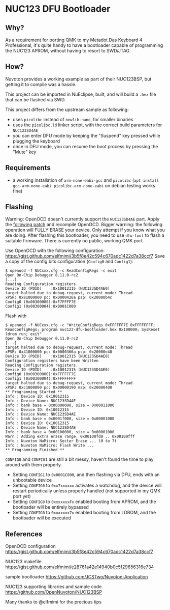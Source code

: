 # NUC123 DFU Bootloader

## Why?

As a requirement for porting QMK to my Metadot Das Keyboard 4 Professional, it's quite handy to have a bootloader
capable of programming the NUC123 APROM, without having to resort to SWD/JTAG.

## How?

Nuvoton provides a working example as part of their NUC123BSP, but getting it to compile was a hassle.

This project can be imported in NuEclipse, built, and will build a `.hex` file that can be flashed via SWD.

This project differs from the upstream sample as following:
* uses `picolibc` instead of `newlib-nano`, for smaller binaries
* uses the `picolibc.ld` linker script, with the correct build parameters for `NUC123SD4AE`
* you can enter DFU mode by keeping the "Suspend" key pressed while plugging the keyboard
* once in DFU mode, you can resume the boot process by pressing the "Mute" key

## Requirements

* a working installation of `arm-none-eabi-gcc` and `picolibc` (`apt install gcc-arm-none-eabi picolibc-arm-none-eabi` on debian testing works fine)

## Flashing

Warning: OpenOCD doesn't currently support the `NUC123SD4AE` part. Apply the [following patch](https://review.openocd.org/c/openocd/+/7417) and recompile OpenOCD.
Bigger warning: the following operation will FULLY ERASE your device. Only attempt if you know what you are doing. After flashing this bootloader, you need to
use `dfu-tool` to flash a suitable firmware. There is currently no public, working QMK port.


Use OpenOCD with the following configuration: https://gist.github.com/elfmimi/3b5f8e42c594c670adc1422d7a38ccf7
Save a copy of the config bits configuration (`Config0` and `Config1`):
```
$ openocd -f NUCxxx.cfg -c ReadConfigRegs -c exit
Open On-Chip Debugger 0.11.0-rc2
[...]
Reading Configuration registers.
Device ID (PDID)    :0x10012315 (NUC123SD4AE0)
target halted due to debug-request, current mode: Thread 
xPSR: 0x81000000 pc: 0x0000426a psp: 0x20000b4c
Config0 (0x00300000):0xF7FFFF7E
Config1 (0x00300004):0x0001C000
```

Flash with
```
$ openocd -f NUCxxx.cfg -c "WriteConfigRegs 0xFFFFFF7E 0xFFFFFFFF; ReadConfigRegs; program nuc123-dfu-bootloader.hex 0x100000; SysReset ldrom run; exit"
Open On-Chip Debugger 0.11.0-rc2
[...]
target halted due to debug-request, current mode: Thread 
xPSR: 0x41000000 pc: 0x0000366a psp: 0x20000e48
Device ID (PDID)    :0x10012315 (NUC123SD4AE0)
Configuration registers have been Written
Reading Configuration registers.
Device ID (PDID)    :0x10012315 (NUC123SD4AE0)
Config0 (0x00300000):0xFFFFFF7E
Config1 (0x00300004):0xFFFFFFFF
target halted due to debug-request, current mode: Thread 
xPSR: 0xc1000000 pc: 0x00000190 msp: 0x20000400
** Programming Started **
Info : Device ID: 0x10012315
Info : Device Name: NUC123SD4AE
Info : bank base = 0x00000000, size = 0x00011000
Info : Device ID: 0x10012315
Info : Device Name: NUC123SD4AE
Info : bank base = 0x0001f000, size = 0x00001000
Info : Device ID: 0x10012315
Info : Device Name: NUC123SD4AE
Info : bank base = 0x00100000, size = 0x00001000
Warn : Adding extra erase range, 0x00100fd0 .. 0x00100fff
Info : Nuvoton NuMicro: Sector Erase ... (0 to 7)
Info : Nuvoton NuMicro: Flash Write ...
** Programming Finished **
```

`CONFIG0` and `CONFIG1` are still a bit messy, haven't found the time to play around with them properly.
* Setting `CONFIG1` to `0x0001C000`, and then flashing via DFU, ends with an unbootable device
* Setting `CONFIG0` to `0xx7xxxxxx` activates a watchdog, and the device will restart periodically unless properly handled (not supported in my QMK port yet)
* Setting `CONFIG0` to `0xxxxxxxFx` enabled booting from APROM, and the bootloader will be entirely bypassed
* Setting `CONFIG0` to `0xxxxxxx7x` enabled booting from LDROM, and the bootloader will be executed

## References

OpenOCD configuration https://gist.github.com/elfmimi/3b5f8e42c594c670adc1422d7a38ccf7

NUC123 makefile https://gist.github.com/elfmimi/e28761a42e14940b0c5f29656316e734

sample bootloader https://github.com/JCSTwo/Nuvoton-Application

NUC123 supporting libraries and sample code https://github.com/OpenNuvoton/NUC123BSP

Many thanks to @elfmimi for the precious tips
